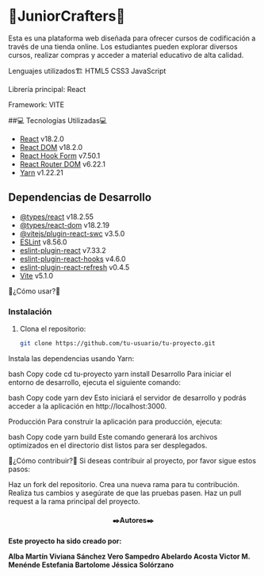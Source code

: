 # 🚀JuniorCrafters🚀



Esta es una plataforma web diseñada para ofrecer cursos de codificación a través de una tienda online. Los estudiantes pueden explorar diversos cursos, realizar compras y acceder a material educativo de alta calidad.

Lenguajes utilizados🏗
HTML5 CSS3 JavaScript

Librería principal: React

Framework: VITE

##💻 Tecnologías Utilizadas💻

- [React](https://reactjs.org/) v18.2.0
- [React DOM](https://reactjs.org/docs/react-dom.html) v18.2.0
- [React Hook Form](https://react-hook-form.com/) v7.50.1
- [React Router DOM](https://reactrouter.com/web/guides/quick-start) v6.22.1
- [Yarn](https://yarnpkg.com/) v1.22.21

## Dependencias de Desarrollo

- [@types/react](https://www.npmjs.com/package/@types/react) v18.2.55
- [@types/react-dom](https://www.npmjs.com/package/@types/react-dom) v18.2.19
- [@vitejs/plugin-react-swc](https://www.npmjs.com/package/@vitejs/plugin-react-swc) v3.5.0
- [ESLint](https://eslint.org/) v8.56.0
- [eslint-plugin-react](https://www.npmjs.com/package/eslint-plugin-react) v7.33.2
- [eslint-plugin-react-hooks](https://www.npmjs.com/package/eslint-plugin-react-hooks) v4.6.0
- [eslint-plugin-react-refresh](https://www.npmjs.com/package/eslint-plugin-react-refresh) v0.4.5
- [Vite](https://vitejs.dev/) v5.1.0

📢¿Cómo usar?📢

### Instalación

1. Clona el repositorio:

   ```bash
   git clone https://github.com/tu-usuario/tu-proyecto.git
Instala las dependencias usando Yarn:

bash
Copy code
cd tu-proyecto
yarn install
Desarrollo
Para iniciar el entorno de desarrollo, ejecuta el siguiente comando:

bash
Copy code
yarn dev
Esto iniciará el servidor de desarrollo y podrás acceder a la aplicación en http://localhost:3000.

Producción
Para construir la aplicación para producción, ejecuta:

bash
Copy code
yarn build
Este comando generará los archivos optimizados en el directorio dist listos para ser desplegados.

🔨¿Cómo contribuir?🔨
Si deseas contribuir al proyecto, por favor sigue estos pasos:

Haz un fork del repositorio.
Crea una nueva rama para tu contribución.
Realiza tus cambios y asegúrate de que las pruebas pasen.
Haz un pull request a la rama principal del proyecto.

<h4 align="center">
✒️Autores✒️
<h4/>
Este proyecto ha sido creado por:
   
 Alba Martín
 Viviana Sánchez
 Vero Sampedro
 Abelardo Acosta
 Victor M. Menénde
 Estefania Bartolome
 Jéssica Solórzano
